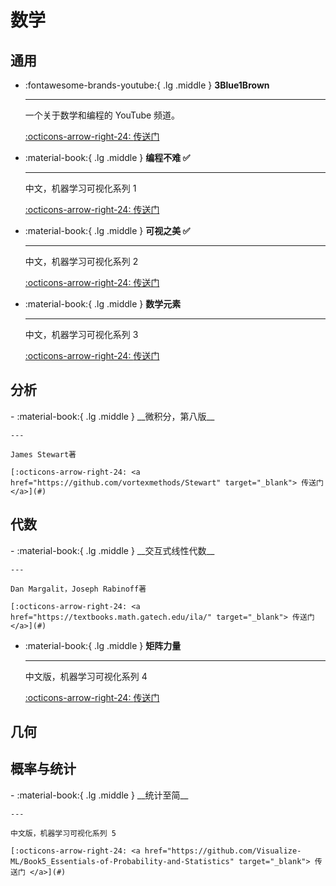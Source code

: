 <!-- ---
comments: false
--- -->

# 数学

## 通用

<div class="grid cards" markdown>

-   :fontawesome-brands-youtube:{ .lg .middle } __3Blue1Brown__

    ---

    一个关于数学和编程的 YouTube 频道。

    [:octicons-arrow-right-24: <a href="https://www.youtube.com/@3blue1brown" target="_blank"> 传送门 </a>](#)  

-   :material-book:{ .lg .middle } __编程不难 ✅__

    ---

    中文，机器学习可视化系列 1

    [:octicons-arrow-right-24: <a href="https://github.com/Visualize-ML/Book1_Python-For-Beginners" target="_blank"> 传送门 </a>](#)

-  :material-book:{ .lg .middle } __可视之美 ✅__

    ---

    中文，机器学习可视化系列 2

    [:octicons-arrow-right-24: <a href="https://github.com/Visualize-ML/Book2_Beauty-of-Data-Visualization" target="_blank"> 传送门 </a>](#)

-  :material-book:{ .lg .middle } __数学元素__

    ---

    中文，机器学习可视化系列 3

    [:octicons-arrow-right-24: <a href="https://github.com/Visualize-ML/Book3_Elements-of-Mathematics" target="_blank"> 传送门 </a>](#)

</div>

## 分析
<div class="grid cards" markdown>
-   :material-book:{ .lg .middle } __微积分，第八版__

    ---

    James Stewart著

    [:octicons-arrow-right-24: <a href="https://github.com/vortexmethods/Stewart" target="_blank"> 传送门 </a>](#)


</div>

## 代数
<div class="grid cards" markdown>
-   :material-book:{ .lg .middle } __交互式线性代数__

    ---

    Dan Margalit，Joseph Rabinoff著

    [:octicons-arrow-right-24: <a href="https://textbooks.math.gatech.edu/ila/" target="_blank"> 传送门 </a>](#)

-  :material-book:{ .lg .middle } __矩阵力量__

    ---

    中文版，机器学习可视化系列 4

    [:octicons-arrow-right-24: <a href="https://github.com/Visualize-ML/Book4_Power-of-Matrix" target="_blank"> 传送门 </a>](#)

</div>

## 几何

## 概率与统计

<div class="grid cards" markdown>
-  :material-book:{ .lg .middle } __统计至简__

    ---

    中文版，机器学习可视化系列 5

    [:octicons-arrow-right-24: <a href="https://github.com/Visualize-ML/Book5_Essentials-of-Probability-and-Statistics" target="_blank"> 传送门 </a>](#)
</div>